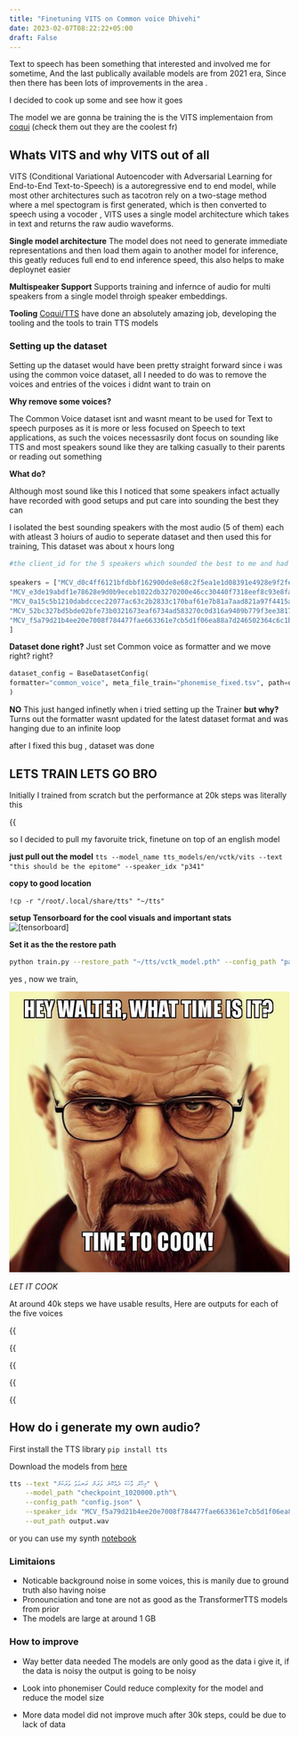 ```yaml
---
title: "Finetuning VITS on Common voice Dhivehi"
date: 2023-02-07T08:22:22+05:00
draft: False
---
```


Text to speech has been something that interested and involved me for sometime, And the last publically available models are from 2021 era, Since then there has been lots of improvements in the area .

I decided to cook up some and see how it goes 

The model we are gonna be training the is the VITS implementaion from [coqui](https://coqui.ai/) (check them out they are the coolest fr)

## Whats VITS and why VITS out of all

VITS (Conditional Variational Autoencoder with Adversarial Learning for End-to-End Text-to-Speech) is a autoregressive end to end model, while most other architectures such as tacotron rely on a two-stage method where a mel spectogram is first generated, which is then converted to speech using a vocoder , VITS uses a single model architecture which takes in text and returns the raw audio waveforms. 

**Single model architecture**
The model does not need to generate immediate representations and then load them again to another model for inference, this geatly reduces full end to end inference speed, this also helps to make deploynet easier

**Multispeaker Support**
Supports training and infernce of audio for multi speakers from a single model throigh speaker embeddings.

**Tooling**
[Coqui/TTS](https://github.com/coqui-ai/TTS) have done an absolutely amazing job, developing the tooling and the tools to train TTS models
 

### Setting up the dataset 

Setting up the dataset would have been pretty straight forward since i was using the common voice dataset, all I needed to do was to remove the voices and entries of the voices i didnt want to train on

**Why remove some voices?**

The Common Voice dataset isnt and wasnt meant to be used for Text to speech purposes as it is more or less focused on Speech to text applications, as such the voices necessasrily dont focus on sounding like TTS and most speakers sound like they are talking casually to their parents or reading out something 

**What do?**

Although most sound like this I noticed that some speakers infact actually have recorded with good setups and put care into sounding the best they can 

I isolated the best sounding speakers with the most audio (5 of them) each with atleast 3 hoiurs of audio to seperate dataset and then used this for training, This dataset was about x hours long 

```python
#the client_id for the 5 speakers which sounded the best to me and had enough data

speakers = ["MCV_d0c4ff6121bfdbbf162900de8e68c2f5ea1e1d08391e4928e9f2febf82869a5aae10cb3e9d3f6b77487aad40da413e27ebf451dd980c01937dd7476c01df330a",
"MCV_e3de19abdf1e78628e9d0b9eceb1022db3270200e46cc30440f7318eef8c93e8fa2f52baab585edbdbb55bd14edcf67dab85d0af8248d3b0a58ea68ffbf421d8",
"MCV_0a15c5b1210dabdccec22077ac63c2b2833c170baf61e7b81a7aad821a97f4415afbd00ae54aa633c7f691eed09683948f27e7ffe6416411b3e4b6ceffaff16d",
"MCV_52bc327bd5bde02bfe73b0321673eaf6734ad583270c0d316a9409b779f3ee3817c55744164fe9925c70e29ce3fd6c2f322f856cb256957e27eb8345c9dcb62b",
"MCV_f5a79d21b4ee20e7008f784477fae663361e7cb5d1f06ea88a7d246502364c6c1b1d273db9334ba1feb1ee712e349c9a50425c52345c95a3d2d2b5c9d59ee6b4"
]
```


**Dataset done right?**
Just set Common voice as formatter and we move right? right?
```python
dataset_config = BaseDatasetConfig(
formatter="common_voice", meta_file_train="phonemise_fixed.tsv", path=os.path.join(output_path, "dv_filtered/")
)
```

**NO** 
This just hanged infinetly when i tried setting up the Trainer
**but why?**
Turns out the formatter wasnt updated for the latest dataset format and was hanging due to an infinite loop

after I fixed this bug , dataset was done 


## LETS TRAIN LETS GO BRO 

Initially I trained from scratch but the performance at 20k steps was literally this 


{{<audio src="https://raw.githubusercontent.com/Dharisd/dharisd.github.io/main/assets/audio/initial.wav" caption="intially sounded like this" >}}

so I decided to pull my favoruite trick, finetune on top of an english model 

**just pull out the model** 
```tts --model_name tts_models/en/vctk/vits --text "this should be the epitome" --speaker_idx "p341"```

**copy to good location**

```!cp -r "/root/.local/share/tts" "~/tts"```

**setup Tensorboard for the cool visuals and important stats**
![[tensorboard]](https://raw.githubusercontent.com/Dharisd/dharisd.github.io/main/assets/images/tensorboard.png)

**Set it as the the restore path**

```bash
python train.py --restore_path "~/tts/vctk_model.pth" --config_path "path_to_your_config_file"
```


yes , now we train, 

![[walter]](https://raw.githubusercontent.com/Dharisd/dharisd.github.io/main/assets/images/hard.jpeg)


*LET IT COOK*

At around 40k steps we have usable results, Here are outputs for each of the five voices


{{<audio src="https://raw.githubusercontent.com/Dharisd/dharisd.github.io/main/assets/audio/madness_0.wav" caption="voice sample one" >}}

{{<audio src="https://raw.githubusercontent.com/Dharisd/dharisd.github.io/main/assets/audio/madness_1.wav" caption="voice sample two" >}}

{{<audio src="https://raw.githubusercontent.com/Dharisd/dharisd.github.io/main/assets/audio/madness_2.wav" caption="voice sample three" >}}

{{<audio src="https://raw.githubusercontent.com/Dharisd/dharisd.github.io/main/assets/audio/madness_3.wav" caption="voice sample four" >}}

{{<audio src="https://raw.githubusercontent.com/Dharisd/dharisd.github.io/main/assets/audio/madness_3.wav" caption="voice sample five" >}}




## How do i generate my own audio?

First install the TTS library 
```pip install tts```

Download the models from [here](https://drive.google.com/drive/folders/1OGVBHlttIjkRyKyxRklv-0CE8vACO3H3?usp=sharing)

```bash
tts --text "މިހާރު ވާހަކަ ދެއްކޭނެ ވަރަށް ރަނގަޅު ވަރަކަށް" \
    --model_path "checkpoint_1020000.pth"\
    --config_path "config.json" \
    --speaker_idx "MCV_f5a79d21b4ee20e7008f784477fae663361e7cb5d1f06ea88a7d246502364c6c1b1d273db9334ba1feb1ee712e349c9a50425c52345c95a3d2d2b5c9d59ee6b4" \
    --out_path output.wav
```


or you can use my synth [notebook](https://colab.research.google.com/drive/1TMLBAcr-T9dSfItwvl6e_svl0FWi_JZn)


### Limitaions

* Noticable background noise in some voices, this is manily due to ground truth also having noise 
* Pronounciation and tone are not as good as the TransformerTTS models from prior
* The models are large at around 1 GB

### How to improve 

* Way better data needed
The models are only good as the data i give it, if the data is noisy the output is going to be noisy 

* Look into phonemiser 
Could reduce complexity for the model and reduce the model size

* More data 
model did not improve much after 30k steps, could be due to lack of data 
